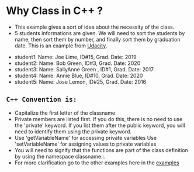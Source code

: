 # Why Class in C++ ?
* This example gives a sort of idea about the necessity of the class.
* 5 students informations are given. We will need to sort the students by name, then sort them by number, and finally sort them by graduation date. This is an example from [Udacity](https://classroom.udacity.com/courses/ud210/lessons/e90ff59d-4e98-4ebf-9da7-8d28ed7636a3/concepts/50cc2c10-2bac-49f0-97fe-bdbb73336198).
+ student1: Name: Joe Lime, ID#15, Grad. Date: 2019
+ student2: Name: Bob Green, ID#3, Grad. Date: 2020
+ student3: Name: SallyAnne Green , ID#1, Grad. Date: 2017
+ student4: Name: Annie Blue, ID#10, Grad. Date: 2020
+ student5: Name: Jose Lemon, ID#25, Grad. Date: 2016
## `C++ Convention is:`
  + Capitalize the first letter of the classname
  + Private members are listed first. If you do this, there is no need to use the 'private' keyword. If you list them after the public keyword, you will need to identify them using the private keyword.
  + Use 'getVariableName' for accessing private variables Use 'setVariableName' for assigning values to private variables
  + You will need to signify that the functions are part of the class definition by using the namespace classname::.
  + For more clarification go to the other examples here in the [examples](https://github.com/Kindiras/C_plus_plus/tree/master/ClassExample)
